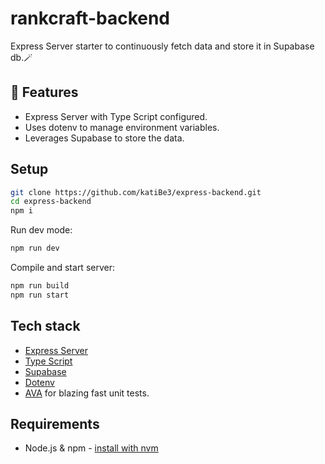 # rankcraft-backend
Express Server starter to continuously fetch data and store it in Supabase db.🪄

## 🎁 Features
* Express Server with Type Script configured.
* Uses dotenv to manage environment variables.
* Leverages Supabase to store the data.

## Setup
```sh
git clone https://github.com/katiBe3/express-backend.git
cd express-backend
npm i
```
Run dev mode: 
```sh
npm run dev
```
Compile and start server:
```sh
npm run build
npm run start
```

## Tech stack
- [Express Server](https://expressjs.com/de/)
- [Type Script](https://www.typescriptlang.org/)
- [Supabase](https://supabase.com/)
- [Dotenv](https://www.dotenv.org/)
- [AVA](https://github.com/avajs/ava) for blazing fast unit tests.

## Requirements

- Node.js & npm - [install with nvm](https://github.com/nvm-sh/nvm#installing-and-updating)

